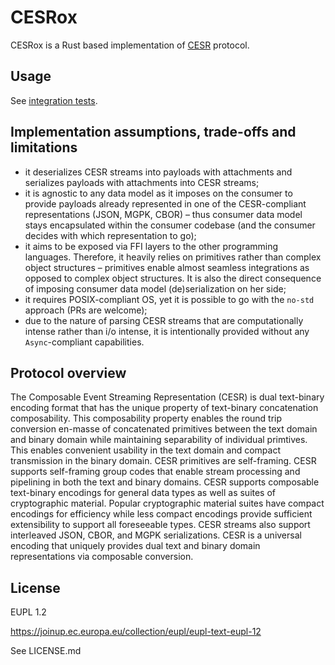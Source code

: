 # CESRox

CESRox is a Rust based implementation of [CESR](https://weboftrust.github.io/ietf-cesr/draft-ssmith-cesr.html) protocol.

## Usage

See [integration tests](https://github.com/THCLab/cesrox/blob/master/tests/client.rs).

## Implementation assumptions, trade-offs and limitations

- it deserializes CESR streams into payloads with attachments and serializes payloads with attachments into CESR streams;
- it is agnostic to any data model as it imposes on the consumer to provide payloads already represented in one of the CESR-compliant representations (JSON, MGPK, CBOR) – thus consumer data model stays encapsulated within the consumer codebase (and the consumer decides with which representation to go);
- it aims to be exposed via FFI layers to the other programming languages. Therefore, it heavily relies on primitives rather than complex object structures – primitives enable almost seamless integrations as opposed to complex object structures. It is also the direct consequence of imposing consumer data model (de)serialization on her side;
- it requires POSIX-compliant OS, yet it is possible to go with the `no-std` approach (PRs are welcome);
- due to the nature of parsing CESR streams that are computationally intense rather than i/o intense, it is intentionally provided without any `Async`-compliant capabilities.

## Protocol overview

The Composable Event Streaming Representation (CESR) is dual text-binary
encoding format that has the unique property of text-binary concatenation
composability. This composability property enables the round trip conversion
en-masse of concatenated primitives between the text domain and binary domain
while maintaining separability of individual primtives. This enables convenient
usability in the text domain and compact transmission in the binary domain.
CESR primitives are self-framing. CESR supports self-framing group codes that
enable stream processing and pipelining in both the text and binary domains.
CESR supports composable text-binary encodings for general data types as well
as suites of cryptographic material. Popular cryptographic material suites
have compact encodings for efficiency while less compact encodings provide
sufficient extensibility to support all foreseeable types. CESR streams also
support interleaved JSON, CBOR, and MGPK serializations. CESR is a universal
encoding that uniquely provides dual text and binary domain representations
via composable conversion.


## License

EUPL 1.2

https://joinup.ec.europa.eu/collection/eupl/eupl-text-eupl-12

See LICENSE.md
